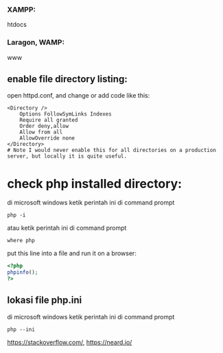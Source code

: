 ### XAMPP:
htdocs
### Laragon, WAMP:
www

## enable file directory listing:
open httpd.conf, and change or add code like this:
```
<Directory />
	Options FollowSymLinks Indexes
	Require all granted
	Order deny,allow
	Allow from all
	AllowOverride none
</Directory>
# Note I would never enable this for all directories on a production server, but locally it is quite useful.
```

# check php installed directory:
di microsoft windows
ketik perintah ini di command prompt
```
php -i
```

atau ketik perintah ini di command prompt
```
where php
```

put this line into a file and run it on a browser:
```php
<?php
phpinfo();
?>
```

## lokasi file php.ini 
di microsoft windows
ketik perintah ini di command prompt
```
php --ini
```

https://stackoverflow.com/, https://neard.io/
